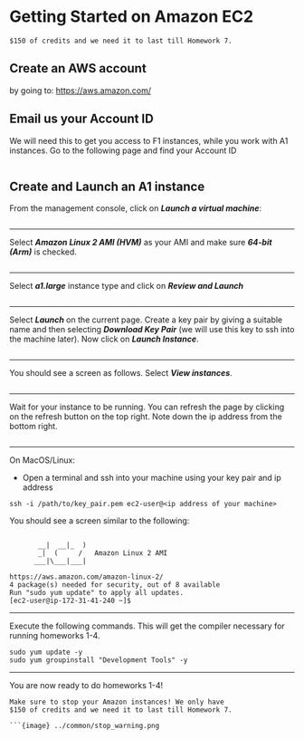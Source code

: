 # Getting Started on Amazon EC2
```{warning} Make sure to stop your Amazon instances! We only have
$150 of credits and we need it to last till Homework 7.
```
## Create an AWS account
by going to: <https://aws.amazon.com/>

## Email us your Account ID
We will need this to get you access to F1 instances, while you work
with A1 instances. Go to the following page and find your Account ID
```{image} images/aws_account_id.png
```

## Create and Launch an A1 instance
From the management console, click on ***Launch a virtual machine***:
```{image} images/launch_a1_1.png
```
---
Select ***Amazon Linux 2 AMI (HVM)*** as your AMI and make sure ***64-bit (Arm)***
is checked.
```{image} images/launch_a1_2.png
```
---
Select ***a1.large*** instance type and click on ***Review and Launch***
```{image} images/launch_a1_3.png
```
---
Select ***Launch*** on the current page. Create a key pair by giving a suitable
name and then selecting ***Download Key Pair*** (we will use this key to
ssh into the machine later). Now click on ***Launch Instance***.
```{image} images/launch_a1_4.png
```
---
You should see a screen as follows. Select ***View instances***.
```{image} images/launch_a1_5.png
```
---
Wait for your instance to be running. You can refresh the page by clicking
on the refresh button on the top right. Note down the ip address from the
bottom right.
```{image} images/launch_a1_6.png
```
---
On MacOS/Linux:
 - Open a terminal and ssh into your machine using your key pair and ip
 address
 ```
 ssh -i /path/to/key_pair.pem ec2-user@<ip address of your machine>
 ```
You should see a screen similar to the following:
```

       __|  __|_  )
       _|  (     /   Amazon Linux 2 AMI
      ___|\___|___|

https://aws.amazon.com/amazon-linux-2/
4 package(s) needed for security, out of 8 available
Run "sudo yum update" to apply all updates.
[ec2-user@ip-172-31-41-240 ~]$
```
---
Execute the following commands. This will get the compiler necessary for
running homeworks 1-4.
```
sudo yum update -y
sudo yum groupinstall "Development Tools" -y
```
---
You are now ready to do homeworks 1-4!

```{warning}
Make sure to stop your Amazon instances! We only have
$150 of credits and we need it to last till Homework 7.

```{image} ../common/stop_warning.png

```
